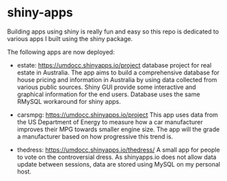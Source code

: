 # shiny-apps
Building apps using shiny is really fun and easy so this repo is dedicated to various apps I built using the shiny package.

The following apps are now deployed:

* estate: https://umdocc.shinyapps.io/project
database project for real estate in Australia. The app aims to build a comprehensive database for house pricing and information in Australia by using data collected from various public sources. Shiny GUI provide some interactive and graphical information for the end users. Database uses the same RMySQL workaround for shiny apps.

* carsmpg: https://umdocc.shinyapps.io/project
This app uses data from the US Department of Energy to measure how a car manufacturer improves their MPG towards smaller engine size. The app will the grade a manufacturer based on how progressive this trend is.

* thedress: https://umdocc.shinyapps.io/thedress/
A small app for people to vote on the controversial dress. As shinyapps.io does not allow data update between sessions, data are stored using MySQL on my personal host.